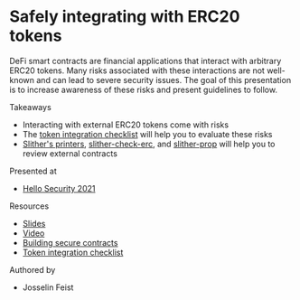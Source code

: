 # Safely integrating with ERC20 tokens

DeFi smart contracts are financial applications that interact with arbitrary ERC20 tokens. Many risks associated with these interactions are not well-known and can lead to severe security issues. The goal of this presentation is to increase awareness of these risks and present guidelines to follow.

Takeaways
* Interacting with external ERC20 tokens come with risks
* The [token integration checklist](https://github.com/crytic/building-secure-contracts/blob/master/development-guidelines/token_integration.md) will help you to evaluate these risks
* [Slither's printers](https://github.com/crytic/slither/wiki/Printer-documentation#human-summary), [slither-check-erc](https://github.com/crytic/slither/wiki/ERC-Conformance), and [slither-prop](https://github.com/crytic/slither/wiki/Property-generation) will help you to review external contracts

Presented at

* [Hello Security 2021](https://www.crowdcast.io/e/hello-security-audit)

Resources

* [Slides](safely_integrating_erc20.pdf)
* [Video](https://www.crowdcast.io/e/hello-security-audit/3)
* [Building secure contracts](https://github.com/crytic/building-secure-contracts)
* [Token integration checklist](https://github.com/crytic/building-secure-contracts/blob/master/development-guidelines/token_integration.md)

Authored by

* Josselin Feist
